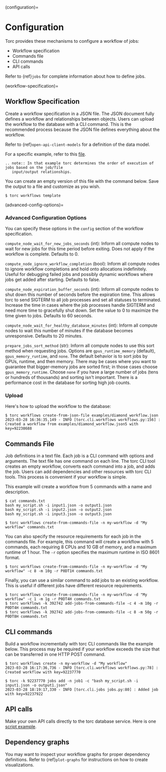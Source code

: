 (configuration)=

# Configuration

Torc provides these mechanisms to configure a workflow of jobs:

- Workflow specification
- Commands file
- CLI commands
- API calls

Refer to {ref}`jobs` for complete information about how to define jobs.

(workflow-specification)=

## Workflow Specification

Create a workflow specification in a JSON file. The JSON document fully defines a workflow and
relationships between objects. Users can upload the workflow to the database with a CLI command.
This is the recommended process because the JSON file defines everything about the workflow.

Refer to {ref}`open-api-client-models` for a definition of the data model.

For a specific example, refer to this
[file](https://github.com/NREL/torc/blob/main/examples/diamond_workflow.json5).

```{eval-rst}
.. note:: In that example torc determines the order of execution of jobs based on the job/file
   input/output relationships.
```

You can create an empty version of this file with the command below. Save the output to a file
and customize as you wish.

```console
$ torc workflows template
```

(advanced-config-options)=

### Advanced Configuration Options

You can specify these options in the `config` section of the workflow specification.

`compute_node_wait_for_new_jobs_seconds` (int): Inform all compute nodes to wait for new jobs for
this time period before exiting. Does not apply if the workflow is complete. Defaults to 0.

`compute_node_ignore_workflow_completion` (bool): Inform all compute nodes to ignore workflow
completions and hold onto allocations indefinitely. Useful for debugging failed jobs and possibly
dynamic workflows where jobs get added after starting. Defaults to false.

`compute_node_expiration_buffer_seconds` (int): Inform all compute nodes to shut down this number
of seconds before the expiration time. This allows torc to send SIGTERM to all job processes and
set all statuses to terminated. Increase the time in cases where the job processes handle SIGTERM
and need more time to gracefully shut down. Set the value to 0 to maximize the time given to jobs.
Defaults to 60 seconds.

`compute_node_wait_for_healthy_database_minutes` (int): Inform all compute nodes to wait this
number of minutes if the database becomes unresponsive. Defaults to 20 minutes.

`prepare_jobs_sort_method` (str): Inform all compute nodes to use this sort method when
requesting jobs. Options are `gpus_runtime_memory` (default), `gpus_memory_runtime`, and
`none`. The default behavior is to sort jobs by GPUs, runtime, and then memory. There may be
cases where you want to guarantee that bigger-memory jobs are sorted first; in those cases choose
`gpus_memory_runtime`. Choose `none` if you have a large number of jobs (tens or hundreds of
thousands) and sorting isn't important. There is a performance cost in the database for sorting
high job counts.

### Upload

Here's how to upload the workflow to the database:

```console
$ torc workflows create-from-json-file examples/diamond_workflow.json
2023-03-28 16:36:35,149 - INFO [torc.cli.workflows workflows.py:156] : Created a workflow from examples/diamond_workflow.json5 with key=92238688
```

## Commands File

Job definitions in a text file. Each job is a CLI command with options and arguments. The text
file has one command on each line. The torc CLI tool creates an empty workflow, converts each
command into a job, and adds the job. Users can add dependencies and other resources with torc
CLI tools. This process is convenient if your workflow is simple.

This example will create a workflow from 5 commands with a name and description.

```console
$ cat commands.txt
bash my_script.sh -i input1.json -o output1.json
bash my_script.sh -i input2.json -o output2.json
bash my_script.sh -i input3.json -o output3.json
```

```console
$ torc workflows create-from-commands-file -n my-workflow -d "My workflow" commands.txt
```

You can also specify the resource requirements for each job in the commands file. For example,
this command will create a workflow with 5 commands, each requiring 8 CPUs and 10 GB of memory, and
a maximum runtime of 1 hour. The `-r` option specifies the maximum runtime in ISO 8601 format.
```console
$ torc workflows create-from-commands-file -n my-workflow -d "My workflow" -c 8 -m 10g -r P0DT1H commands.txt
```

Finally, you can use a similar command to add jobs to an existing workflow. This is useful if different
jobs have different resource requirements.
```console
$ torc workflows create-from-commands-file -n my-workflow -d "My workflow" -c 1 -m 1g -r P0DT4H commands.txt
$ torc workflows -k 392742 add-jobs-from-commands-file -c 4 -m 10g -r P0DT4H commands.txt
$ torc workflows -k 392742 add-jobs-from-commands-file -c 8 -m 50g -r P0DT8H commands.txt
```

## CLI commands

Build a workflow incrementally with torc CLI commands like the example below. This process may
be required if your workflow exceeds the size that can be transferred in one HTTP POST command.

```console
$ torc workflows create -n my-workflow -d "My workflow"
2023-03-28 16:17:36,736 - INFO [torc.cli.workflows workflows.py:78] : Created workflow with key=92237770
```

```console
$ torc -k 92237770 jobs add -n job1 -c "bash my_script.sh -i input1.json -o output1.json"
2023-03-28 18:19:17,330 - INFO [torc.cli.jobs jobs.py:80] : Added job with key=92237922
```

## API calls

Make your own API calls directly to the torc database service. Here is one
[script example](https://github.com/NREL/torc/blob/main/examples/diamond_workflow.py).

## Dependency graphs

You may want to inspect your workflow graphs for proper dependency definitions. Refer to
{ref}`plot-graphs` for instructions on how to create visualizations.
